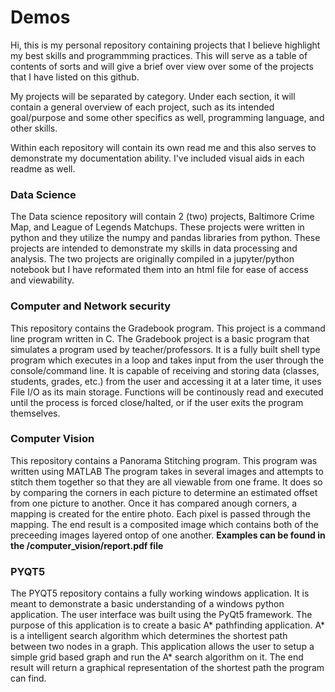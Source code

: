# Demos

Hi, this is my personal repository containing projects that I believe highlight my best skills and programmming practices.
This will serve as a table of contents of sorts and will give a brief over view over some of the projects that I have listed
on this github.

My projects will be separated by category. Under each section, it will contain a general overview of each project, such as 
its intended goal/purpose and some other specifics as well, programming language, and other skills.

Within each repository will contain its own read me and this also serves to demonstrate my documentation ability. I've included visual
aids in each readme as well.

### Data Science 
The Data science repository will contain 2 (two) projects, Baltimore Crime Map, and League of Legends Matchups. These projects
were written in python and they utilize the numpy and pandas libraries from python. These projects are intended to demonstrate
my skills in data processing and analysis. The two projects are originally compiled in a jupyter/python notebook but I have reformated
them into an html file for ease of access and viewability.

### Computer and Network security
This repository contains the Gradebook program. This project is a command line program written in C. The Gradebook project is 
a basic program that simulates a program used by teacher/professors. It is a fully built shell type program which executes
in a loop and takes input from the user through the console/command line. It is capable of receiving and storing data (classes, students, grades, etc.) from the user and accessing it at a later time, it uses File I/O as its main storage. Functions will be continously read
and executed until the process is forced close/halted, or if the user exits the program themselves. 

### Computer Vision
This repository contains a Panorama Stitching program. This program was written using MATLAB The program takes in several images and attempts to stitch them together so that
they are all viewable from one frame. It does so by comparing the corners in each picture to determine an estimated offset from 
one picture to another. Once it has compared anough corners, a mapping is created for the entire photo. Each pixel is passed 
through the mapping. The end result is a composited image which contains both of the preceeding images layered ontop of one another.
**Examples can be found in the /computer_vision/report.pdf file**

### PYQT5
The PYQT5 repository contains a fully working windows application. It is meant to demonstrate a basic understanding of a windows python
application. The user interface was built using the PyQt5 framework. The purpose of this application is to create a basic A* pathfinding
application. A* is a intelligent search algorithm which determines the shortest path between two nodes in a graph. This application
allows the user to setup a simple grid based graph and run the A* search algorithm on it. The end result will return a graphical 
representation of the shortest path the program can find.
